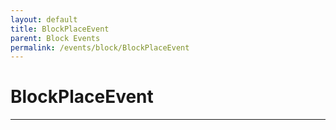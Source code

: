 ```yaml
---
layout: default
title: BlockPlaceEvent
parent: Block Events
permalink: /events/block/BlockPlaceEvent
---
```


# BlockPlaceEvent

---
